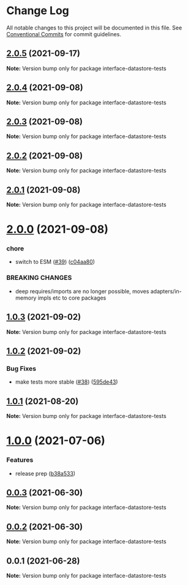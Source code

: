# Change Log

All notable changes to this project will be documented in this file.
See [Conventional Commits](https://conventionalcommits.org) for commit guidelines.

## [2.0.5](https://github.com/ipfs/js-ipfs-interfaces/compare/interface-datastore-tests@2.0.4...interface-datastore-tests@2.0.5) (2021-09-17)

**Note:** Version bump only for package interface-datastore-tests





## [2.0.4](https://github.com/ipfs/js-ipfs-interfaces/compare/interface-datastore-tests@2.0.3...interface-datastore-tests@2.0.4) (2021-09-08)

**Note:** Version bump only for package interface-datastore-tests





## [2.0.3](https://github.com/ipfs/js-ipfs-interfaces/compare/interface-datastore-tests@2.0.2...interface-datastore-tests@2.0.3) (2021-09-08)

**Note:** Version bump only for package interface-datastore-tests





## [2.0.2](https://github.com/ipfs/js-ipfs-interfaces/compare/interface-datastore-tests@2.0.1...interface-datastore-tests@2.0.2) (2021-09-08)

**Note:** Version bump only for package interface-datastore-tests





## [2.0.1](https://github.com/ipfs/js-ipfs-interfaces/compare/interface-datastore-tests@2.0.0...interface-datastore-tests@2.0.1) (2021-09-08)

**Note:** Version bump only for package interface-datastore-tests





# [2.0.0](https://github.com/ipfs/js-ipfs-interfaces/compare/interface-datastore-tests@1.0.3...interface-datastore-tests@2.0.0) (2021-09-08)


### chore

* switch to ESM ([#39](https://github.com/ipfs/js-ipfs-interfaces/issues/39)) ([c04aa80](https://github.com/ipfs/js-ipfs-interfaces/commit/c04aa80d48a84b681962cae227dd2628e7d35cb5))


### BREAKING CHANGES

* deep requires/imports are no longer possible, moves adapters/in-memory impls etc to core packages





## [1.0.3](https://github.com/ipfs/js-ipfs-interfaces/compare/interface-datastore-tests@1.0.2...interface-datastore-tests@1.0.3) (2021-09-02)

**Note:** Version bump only for package interface-datastore-tests





## [1.0.2](https://github.com/ipfs/js-ipfs-interfaces/compare/interface-datastore-tests@1.0.1...interface-datastore-tests@1.0.2) (2021-09-02)


### Bug Fixes

* make tests more stable ([#38](https://github.com/ipfs/js-ipfs-interfaces/issues/38)) ([595de43](https://github.com/ipfs/js-ipfs-interfaces/commit/595de438cbb5bda7444bdd8c4ce561215855d190))





## [1.0.1](https://github.com/ipfs/js-ipfs-interfaces/compare/interface-datastore-tests@1.0.0...interface-datastore-tests@1.0.1) (2021-08-20)

**Note:** Version bump only for package interface-datastore-tests





# [1.0.0](https://github.com/ipfs/js-ipfs-interfaces/compare/interface-datastore-tests@0.0.3...interface-datastore-tests@1.0.0) (2021-07-06)


### Features

* release prep ([b38a533](https://github.com/ipfs/js-ipfs-interfaces/commit/b38a53341d84cbef0aee75be149342e74eadfcc6))





## [0.0.3](https://github.com/ipfs/js-ipfs-interfaces/compare/interface-datastore-tests@0.0.2...interface-datastore-tests@0.0.3) (2021-06-30)

**Note:** Version bump only for package interface-datastore-tests





## [0.0.2](https://github.com/ipfs/js-ipfs-interfaces/compare/interface-datastore-tests@0.0.1...interface-datastore-tests@0.0.2) (2021-06-30)

**Note:** Version bump only for package interface-datastore-tests





## 0.0.1 (2021-06-28)

**Note:** Version bump only for package interface-datastore-tests
